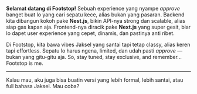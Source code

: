 **Selamat datang di Footstop!**
Sebuah experience yang nyampe *approve* banget buat lo yang cari sepatu kece, alias bukan yang pasaran. Backend kita dibangun kokoh pake **Nest.js**, bikin API-nya strong dan scalable, alias siap gas kapan aja. Frontend-nya diracik pake **Next.js** yang super gesit, biar lo dapet user experience yang cepet, dinamis, dan pastinya anti ribet.

Di Footstop, kita bawa vibes Jaksel yang santai tapi tetap classy, alias keren tapi effortless. Sepatu lo harus ngena, limited, dan udah pasti *approve* — bukan yang gitu-gitu aja. So, stay tuned, stay exclusive, and remember… Footstop is me.

---

Kalau mau, aku juga bisa buatin versi yang lebih formal, lebih santai, atau full bahasa Jaksel. Mau coba?

